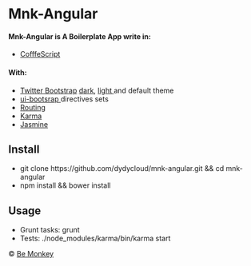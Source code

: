 <html lang="en">
<head>
  <link rel="stylesheet" href="public/css/built.css">
</head>
<body>
  <div class="container">
    <h1>Mnk-Angular</h1>
    <h4>
      Mnk-Angular is A Boilerplate App write in:
    </h4>
    <ul>
      <li><a href="http://coffeescript.org/" target="_blank">CofffeScript</a></li>
    </ul>
    <h4>With:</h4>
    <ul>
      <li>
        <a href="http://getbootstrap.com/" target="_blank">Twitter Bootstrap</a> 
        <a href="http://bootswatch.com/darkly/" target="_blank">dark</a>, 
        <a href="http://bootswatch.com/yeti/" target="_blank">light </a> 
        and default theme
      </li>
      <li>
        <a href="http://angular-ui.github.io/bootstrap/" target="_blank">ui-bootsrap </a> directives sets</li>
      <li><a href="http://docs.angularjs.org/api/ngRoute/service/$route" target="_blank">Routing</a></li>
      <li><a href="http://karma-runner.github.io/0.12/index.html" target="_blank">Karma</a></li>
      <li><a href="http://jasmine.github.io/" target="_blank">Jasmine</a></li>
    </ul>
    <div>
      <h2>Install</h2>
      <p>
        <ul>
          <li>
            git clone https://github.com/dydycloud/mnk-angular.git 
            && cd mnk-angular
          </li>
          <li>npm install && bower install</li>
        </ul>
      </p>
      <h2>Usage</h2>
      <p>
        <ul>
          <li>Grunt tasks: grunt</li>
          <li>Tests: ./node_modules/karma/bin/karma start</li>
        </ul>
      </p>
      <p>&copy; <a href="http://www.bemonkey.net">Be Monkey</a></p>
    </div>
  </div>
</body>
</html>
